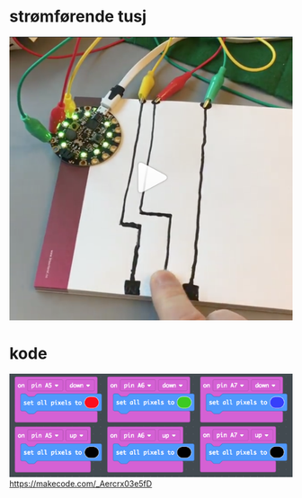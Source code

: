 # strømførende tusj

<a herf="https://www.instagram.com/p/Bgn0SVVl8QF"><img src="https://github.com/udirbetalab/E-tekstiler/blob/master/Circuit_Playground/conductive_paint/conductive_paint.png"></a>

# kode
<img src="https://github.com/udirbetalab/E-tekstiler/blob/master/Circuit_Playground/conductive_paint/3xtouch_light.png"><br>
https://makecode.com/_Aercrx03e5fD
